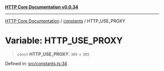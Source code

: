 [**HTTP Core Documentation v0.0.34**](../../README.md)

***

[HTTP Core Documentation](../../modules.md) / [constants](../README.md) / HTTP\_USE\_PROXY

# Variable: HTTP\_USE\_PROXY

> `const` **HTTP\_USE\_PROXY**: `305` = `305`

Defined in: [src/constants.ts:34](https://github.com/stonemjs/http-core/blob/424f80742be298e137f118c0e2e80266a8a78f3c/src/constants.ts#L34)
